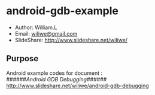 android-gdb-example
===================

* Author: William.L  
* Email: <wiliwe@gmail.com>  
* SlideShare: <http://www.slideshare.net/wiliwe/>  

Purpose
-------
Android example codes for document :  
######_Android GDB Debugging_######
<http://www.slideshare.net/wiliwe/android-gdb-debugging>  
